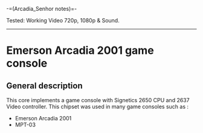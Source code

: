-=(Arcadia_Senhor notes)=-

Tested: Working Video 720p, 1080p & Sound.

___
# Emerson Arcadia 2001 game console

## General description
This core implements a game console with Signetics 2650 CPU and 2637 Video controller.
This chipset was used in many game consoles such as :

- Emerson Arcadia 2001
- MPT-03





